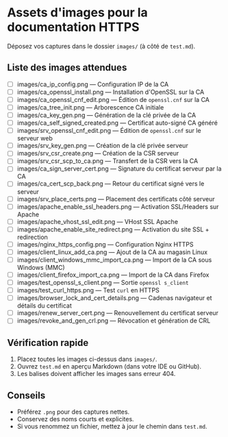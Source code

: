 # Assets d'images pour la documentation HTTPS

Déposez vos captures dans le dossier `images/` (à côté de `test.md`).

## Liste des images attendues

- [ ] images/ca_ip_config.png — Configuration IP de la CA
- [ ] images/ca_openssl_install.png — Installation d'OpenSSL sur la CA
- [ ] images/ca_openssl_cnf_edit.png — Édition de `openssl.cnf` sur la CA
- [ ] images/ca_tree_init.png — Arborescence CA initiale
- [ ] images/ca_key_gen.png — Génération de la clé privée de la CA
- [ ] images/ca_self_signed_created.png — Certificat auto-signé CA généré
- [ ] images/srv_openssl_cnf_edit.png — Édition de `openssl.cnf` sur le serveur web
- [ ] images/srv_key_gen.png — Création de la clé privée serveur
- [ ] images/srv_csr_create.png — Création de la CSR serveur
- [ ] images/srv_csr_scp_to_ca.png — Transfert de la CSR vers la CA
- [ ] images/ca_sign_server_cert.png — Signature du certificat serveur par la CA
- [ ] images/ca_cert_scp_back.png — Retour du certificat signé vers le serveur
- [ ] images/srv_place_certs.png — Placement des certificats côté serveur
- [ ] images/apache_enable_ssl_headers.png — Activation SSL/Headers sur Apache
- [ ] images/apache_vhost_ssl_edit.png — VHost SSL Apache
- [ ] images/apache_enable_site_redirect.png — Activation du site SSL + redirection
- [ ] images/nginx_https_config.png — Configuration Nginx HTTPS
- [ ] images/client_linux_add_ca.png — Ajout de la CA au magasin Linux
- [ ] images/client_windows_mmc_import_ca.png — Import de la CA sous Windows (MMC)
- [ ] images/client_firefox_import_ca.png — Import de la CA dans Firefox
- [ ] images/test_openssl_s_client.png — Sortie `openssl s_client`
- [ ] images/test_curl_https.png — Test `curl` en HTTPS
- [ ] images/browser_lock_and_cert_details.png — Cadenas navigateur et détails du certificat
- [ ] images/renew_server_cert.png — Renouvellement du certificat serveur
- [ ] images/revoke_and_gen_crl.png — Révocation et génération de CRL

## Vérification rapide

1. Placez toutes les images ci-dessus dans `images/`.
2. Ouvrez `test.md` en aperçu Markdown (dans votre IDE ou GitHub).
3. Les balises doivent afficher les images sans erreur 404.

## Conseils

- Préférez `.png` pour des captures nettes.
- Conservez des noms courts et explicites.
- Si vous renommez un fichier, mettez à jour le chemin dans `test.md`.

